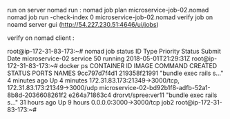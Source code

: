 run on server nomad run :
nomad job plan microservice-job-02.nomad
nomad job run -check-index 0 microservice-job-02.nomad
verify job on noamd server gui (http://54.227.230.51:4646/ui/jobs)

verify  on nomad client :

root@ip-172-31-83-173:~# nomad job status
ID               Type     Priority  Status   Submit Date
microservice-02  service  50        running  2018-05-01T21:29:31Z
root@ip-172-31-83-173:~# docker ps
CONTAINER ID        IMAGE                COMMAND                  CREATED             STATUS              PORTS                                                          NAMES
9cc797d7f4d1        219358f21991         "bundle exec rails s…"   4 minutes ago       Up 4 minutes        172.31.83.173:21349->3000/tcp, 172.31.83.173:21349->3000/udp   microservice-02-bd92b1f8-adfb-52a1-8b8d-2036608261f2
e264a71863c4        drorvt/spree:ver11   "bundle exec rails s…"   31 hours ago        Up 9 hours          0.0.0.0:3000->3000/tcp                                         job2
root@ip-172-31-83-173:~# 
